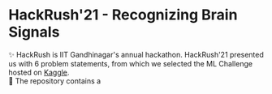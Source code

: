 # HackRush'21 - Recognizing Brain Signals
✨ HackRush is IIT Gandhinagar's annual hackathon. HackRush'21 presented us with 6 problem statements, from which we selected the ML Challenge hosted on [Kaggle](https://www.kaggle.com/c/hackrush2021/data).
<br>
📌 The repository contains a 
